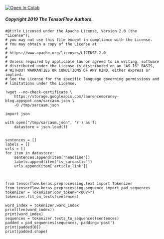 <a href="https://colab.research.google.com/github/lmoroney/dlaicourse/blob/master/TensorFlow%20In%20Practice/Course%203%20-%20NLP/Course%203%20-%20Week%201%20-%20Lesson%203.ipynb" target="_parent"><img src="https://colab.research.google.com/assets/colab-badge.svg" alt="Open In Colab"/></a>

##### Copyright 2019 The TensorFlow Authors.


```
#@title Licensed under the Apache License, Version 2.0 (the "License");
# you may not use this file except in compliance with the License.
# You may obtain a copy of the License at
#
# https://www.apache.org/licenses/LICENSE-2.0
#
# Unless required by applicable law or agreed to in writing, software
# distributed under the License is distributed on an "AS IS" BASIS,
# WITHOUT WARRANTIES OR CONDITIONS OF ANY KIND, either express or implied.
# See the License for the specific language governing permissions and
# limitations under the License.
```


```
!wget --no-check-certificate \
    https://storage.googleapis.com/laurencemoroney-blog.appspot.com/sarcasm.json \
    -O /tmp/sarcasm.json
  
import json

with open("/tmp/sarcasm.json", 'r') as f:
    datastore = json.load(f)


sentences = [] 
labels = []
urls = []
for item in datastore:
    sentences.append(item['headline'])
    labels.append(item['is_sarcastic'])
    urls.append(item['article_link'])



from tensorflow.keras.preprocessing.text import Tokenizer
from tensorflow.keras.preprocessing.sequence import pad_sequences
tokenizer = Tokenizer(oov_token="<OOV>")
tokenizer.fit_on_texts(sentences)

word_index = tokenizer.word_index
print(len(word_index))
print(word_index)
sequences = tokenizer.texts_to_sequences(sentences)
padded = pad_sequences(sequences, padding='post')
print(padded[0])
print(padded.shape)
```
